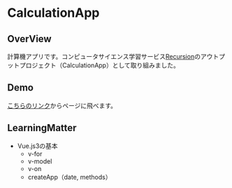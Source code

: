 # CalculationApp

## OverView
計算機アプリです。コンピュータサイエンス学習サービス[Recursion](https://recursionist.io/)のアウトプットプロジェクト（CalculationApp）として取り組みました。

## Demo
[こちらのリンク](https://suuu0122.github.io/CalculationApp/)からページに飛べます。

## LearningMatter
* Vue.js3の基本
	* v-for
	* v-model
	* v-on
	* createApp（date, methods）

